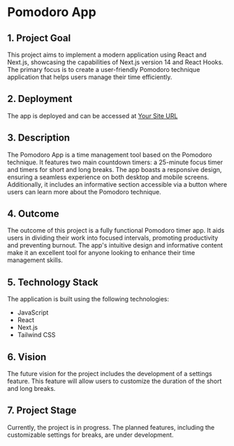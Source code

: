 # Pomodoro App

## 1. Project Goal

This project aims to implement a modern application using React and Next.js, showcasing the capabilities of Next.js version 14 and React Hooks. The primary focus is to create a user-friendly Pomodoro technique application that helps users manage their time efficiently.

## 2. Deployment

The app is deployed and can be accessed at [Your Site URL](pomodoro-countdown-woad.vercel.app)

## 3. Description

The Pomodoro App is a time management tool based on the Pomodoro technique. It features two main countdown timers: a 25-minute focus timer and timers for short and long breaks. The app boasts a responsive design, ensuring a seamless experience on both desktop and mobile screens. Additionally, it includes an informative section accessible via a button where users can learn more about the Pomodoro technique.

## 4. Outcome

The outcome of this project is a fully functional Pomodoro timer app. It aids users in dividing their work into focused intervals, promoting productivity and preventing burnout. The app's intuitive design and informative content make it an excellent tool for anyone looking to enhance their time management skills.

## 5. Technology Stack

The application is built using the following technologies:

- JavaScript
- React
- Next.js
- Tailwind CSS

## 6. Vision

The future vision for the project includes the development of a settings feature. This feature will allow users to customize the duration of the short and long breaks.

## 7. Project Stage

Currently, the project is in progress. The planned features, including the customizable settings for breaks, are under development.
